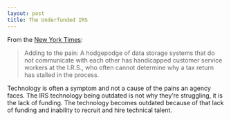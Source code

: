 ```yaml
---
layout: post
title: The Underfunded IRS
---
```

From the [New York Times](https://www.nytimes.com/2022/03/04/us/politics/irs-chaos-tax-season-2022.html?unlocked_article_code=AAAAAAAAAAAAAAAACEIPuomT1JKd6J17Vw1cRCfTTMQmqxCdw_PIxftm3iWka3DODm4eiPkORJCH_0bRZKF4INopxHGQRNZGK_ozTew31eJWJEtrDlPw-MHCmIgAJ299j7OPaV4M_sCHW6Eko3itZ3OlKex7yfrgtU7YPWnpWriO2XQhOAo08pJ6JQz6jmhYwabOQOAjjdgp1awxF9stE2d7ESqKufjjAx19PczXLU2Pr1lrBJwKHG3bjtWe6LkfcQpNClmgTHt342Y07Nw0K8pAde-kbEZmIJyi9O1XXm94L46pBIkzQZzUlNhpsb3MoR-Lz6mm1mnOmXEJMl9l2Tm7xaE-aFA&smid=url-share):
> Adding to the pain: A hodgepodge of data storage systems that do not communicate with each other has handicapped customer service workers at the I.R.S., who often cannot determine why a tax return has stalled in the process.

Technology is often a symptom and not a cause of the pains an agency faces. The IRS technology being outdated is not why they’re struggling, it is the lack of funding. The technology becomes outdated because of that lack of funding and inability to recruit and hire technical talent.